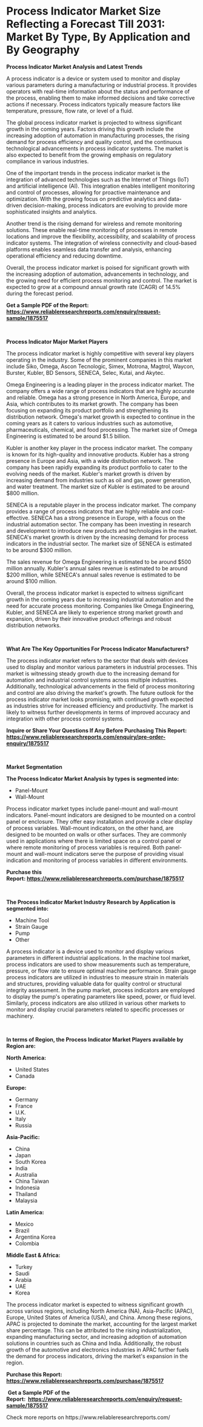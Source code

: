 <p><h1>Process Indicator Market Size Reflecting a Forecast Till 2031: Market By Type, By Application and By Geography</h1></p><p><strong>Process Indicator Market Analysis and Latest Trends</strong></p>
<p><p>A process indicator is a device or system used to monitor and display various parameters during a manufacturing or industrial process. It provides operators with real-time information about the status and performance of the process, enabling them to make informed decisions and take corrective actions if necessary. Process indicators typically measure factors like temperature, pressure, flow rate, or level of a fluid.</p><p>The global process indicator market is projected to witness significant growth in the coming years. Factors driving this growth include the increasing adoption of automation in manufacturing processes, the rising demand for process efficiency and quality control, and the continuous technological advancements in process indicator systems. The market is also expected to benefit from the growing emphasis on regulatory compliance in various industries.</p><p>One of the important trends in the process indicator market is the integration of advanced technologies such as the Internet of Things (IoT) and artificial intelligence (AI). This integration enables intelligent monitoring and control of processes, allowing for proactive maintenance and optimization. With the growing focus on predictive analytics and data-driven decision-making, process indicators are evolving to provide more sophisticated insights and analytics.</p><p>Another trend is the rising demand for wireless and remote monitoring solutions. These enable real-time monitoring of processes in remote locations and improve the flexibility, accessibility, and scalability of process indicator systems. The integration of wireless connectivity and cloud-based platforms enables seamless data transfer and analysis, enhancing operational efficiency and reducing downtime.</p><p>Overall, the process indicator market is poised for significant growth with the increasing adoption of automation, advancements in technology, and the growing need for efficient process monitoring and control. The market is expected to grow at a compound annual growth rate (CAGR) of 14.5% during the forecast period.</p></p>
<p><strong>Get a Sample PDF of the Report:&nbsp; <a href="https://www.reliableresearchreports.com/enquiry/request-sample/1875517">https://www.reliableresearchreports.com/enquiry/request-sample/1875517</a></strong></p>
<p>&nbsp;</p>
<p><strong>Process Indicator Major Market Players</strong></p>
<p><p>The process indicator market is highly competitive with several key players operating in the industry. Some of the prominent companies in this market include Siko, Omega, Ascon Tecnologic, Simex, Motrona, Magtrol, Waycon, Burster, Kubler, BD Sensors, SENECA, Selec, Kutai, and Akytec.</p><p>Omega Engineering is a leading player in the process indicator market. The company offers a wide range of process indicators that are highly accurate and reliable. Omega has a strong presence in North America, Europe, and Asia, which contributes to its market growth. The company has been focusing on expanding its product portfolio and strengthening its distribution network. Omega's market growth is expected to continue in the coming years as it caters to various industries such as automotive, pharmaceuticals, chemical, and food processing. The market size of Omega Engineering is estimated to be around $1.5 billion.</p><p>Kubler is another key player in the process indicator market. The company is known for its high-quality and innovative products. Kubler has a strong presence in Europe and Asia, with a wide distribution network. The company has been rapidly expanding its product portfolio to cater to the evolving needs of the market. Kubler's market growth is driven by increasing demand from industries such as oil and gas, power generation, and water treatment. The market size of Kubler is estimated to be around $800 million.</p><p>SENECA is a reputable player in the process indicator market. The company provides a range of process indicators that are highly reliable and cost-effective. SENECA has a strong presence in Europe, with a focus on the industrial automation sector. The company has been investing in research and development to introduce new products and technologies in the market. SENECA's market growth is driven by the increasing demand for process indicators in the industrial sector. The market size of SENECA is estimated to be around $300 million.</p><p>The sales revenue for Omega Engineering is estimated to be around $500 million annually. Kubler's annual sales revenue is estimated to be around $200 million, while SENECA's annual sales revenue is estimated to be around $100 million.</p><p>Overall, the process indicator market is expected to witness significant growth in the coming years due to increasing industrial automation and the need for accurate process monitoring. Companies like Omega Engineering, Kubler, and SENECA are likely to experience strong market growth and expansion, driven by their innovative product offerings and robust distribution networks.</p></p>
<p>&nbsp;</p>
<p><strong>What Are The Key Opportunities For Process Indicator Manufacturers?</strong></p>
<p><p>The process indicator market refers to the sector that deals with devices used to display and monitor various parameters in industrial processes. This market is witnessing steady growth due to the increasing demand for automation and industrial control systems across multiple industries. Additionally, technological advancements in the field of process monitoring and control are also driving the market's growth. The future outlook for the process indicator market looks promising, with continued growth expected as industries strive for increased efficiency and productivity. The market is likely to witness further developments in terms of improved accuracy and integration with other process control systems.</p></p>
<p><strong>Inquire or Share Your Questions If Any Before Purchasing This Report: <a href="https://www.reliableresearchreports.com/enquiry/pre-order-enquiry/1875517">https://www.reliableresearchreports.com/enquiry/pre-order-enquiry/1875517</a></strong></p>
<p>&nbsp;</p>
<p><strong>Market Segmentation</strong></p>
<p><strong>The Process Indicator Market Analysis by types is segmented into:</strong></p>
<p><ul><li>Panel-Mount</li><li>Wall-Mount</li></ul></p>
<p><p>Process indicator market types include panel-mount and wall-mount indicators. Panel-mount indicators are designed to be mounted on a control panel or enclosure. They offer easy installation and provide a clear display of process variables. Wall-mount indicators, on the other hand, are designed to be mounted on walls or other surfaces. They are commonly used in applications where there is limited space on a control panel or where remote monitoring of process variables is required. Both panel-mount and wall-mount indicators serve the purpose of providing visual indication and monitoring of process variables in different environments.</p></p>
<p><strong>Purchase this Report:&nbsp;<a href="https://www.reliableresearchreports.com/purchase/1875517">https://www.reliableresearchreports.com/purchase/1875517</a></strong></p>
<p>&nbsp;</p>
<p><strong>The Process Indicator Market Industry Research by Application is segmented into:</strong></p>
<p><ul><li>Machine Tool</li><li>Strain Gauge</li><li>Pump</li><li>Other</li></ul></p>
<p><p>A process indicator is a device used to monitor and display various parameters in different industrial applications. In the machine tool market, process indicators are used to show measurements such as temperature, pressure, or flow rate to ensure optimal machine performance. Strain gauge process indicators are utilized in industries to measure strain in materials and structures, providing valuable data for quality control or structural integrity assessment. In the pump market, process indicators are employed to display the pump's operating parameters like speed, power, or fluid level. Similarly, process indicators are also utilized in various other markets to monitor and display crucial parameters related to specific processes or machinery.</p></p>
<p>&nbsp;</p>
<p><strong>In terms of Region, the Process Indicator Market Players available by Region are:</strong></p>
<p>
    <p> <strong> North America: </strong>
        <ul>
            <li>United States</li>
            <li>Canada</li>
        </ul>
        </p> 
    <p> <strong> Europe: </strong>
        <ul>
            <li>Germany</li>
            <li>France</li>
            <li>U.K.</li>
            <li>Italy</li>
            <li>Russia</li>
        </ul>
        </p> 
    <p> <strong> Asia-Pacific: </strong>
        <ul>
            <li>China</li>
            <li>Japan</li>
            <li>South Korea</li>
            <li>India</li>
            <li>Australia</li>
            <li>China Taiwan</li>
            <li>Indonesia</li>
            <li>Thailand</li>
            <li>Malaysia</li>
        </ul>
        </p> 
    <p> <strong> Latin America: </strong>
        <ul>
            <li>Mexico</li>
            <li>Brazil</li>
            <li>Argentina Korea</li>
            <li>Colombia</li>
        </ul>
        </p> 
    <p> <strong> Middle East & Africa: </strong>
        <ul>
            <li>Turkey</li>
            <li>Saudi</li>
            <li>Arabia</li>
            <li>UAE</li>
            <li>Korea</li>
        </ul>
    </p>
    </p>
<p><p>The process indicator market is expected to witness significant growth across various regions, including North America (NA), Asia-Pacific (APAC), Europe, United States of America (USA), and China. Among these regions, APAC is projected to dominate the market, accounting for the largest market share percentage. This can be attributed to the rising industrialization, expanding manufacturing sector, and increasing adoption of automation solutions in countries such as China and India. Additionally, the robust growth of the automotive and electronics industries in APAC further fuels the demand for process indicators, driving the market's expansion in the region.</p></p>
<p><strong>Purchase this Report: <a href="https://www.reliableresearchreports.com/purchase/1875517">https://www.reliableresearchreports.com/purchase/1875517</a></strong></p>
<p>&nbsp;<strong>Get a Sample PDF of the Report:&nbsp;&nbsp;<a href="https://www.reliableresearchreports.com/enquiry/request-sample/1875517">https://www.reliableresearchreports.com/enquiry/request-sample/1875517</a></strong></p>
<p><strong></strong></p>
<p>Check more reports on https://www.reliableresearchreports.com/</p>